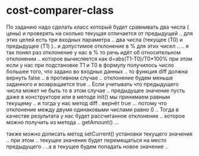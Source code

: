 # cost-comparer-class
По заданию надо сделать класс который будет сравнивать два числа 
( цены) и проверять на сколько текущая отличается от предыдущей .. 
для этих целей есть три входных параметра .. два числа (текущее (T0) 
и предыдущее (T1) ).. и допустимое отклонение в % для этих чисел .. 
.. я так понял раз отклонение у нас в % то речь идёт об относительном 
отклонении .. которое вычисляется как d=abs(T1-T0)/T0*100% при этом 
если у нас при подстановке T1 и T0 в формулу получилось число большее 
того, что задано во входных данных .. то функция diff должна вернуть 
false .. в противном случае .. отклонение будем меньше заданного 
и возвращается true .. 
Если учитывать что предыдущего числа может не быть то в этом случае .. 
предыдущее значение пусть даже в конструкторе или в методе init() мы 
принимаем равным текущему .. и тогда у нас метод diff . вернёт true 
... потому что отклонение между двумя одинаковыми числами равно 0 .. 
Тогда в качестве результата у нас будет рассчитанное отклонение .. 
которое можно получить из метода .. getAmount() ...

также можно дописать метод setCurrent() установки текущего значения .. 
при этом .. текущее значение будет перемещаться на место предыдущего 
. ..а в текущее будем попадать новое значение ..
